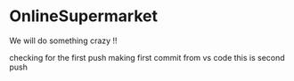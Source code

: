 # OnlineSupermarket
We will do something crazy !!

checking for the first push 
making first commit from vs code
this is second push

